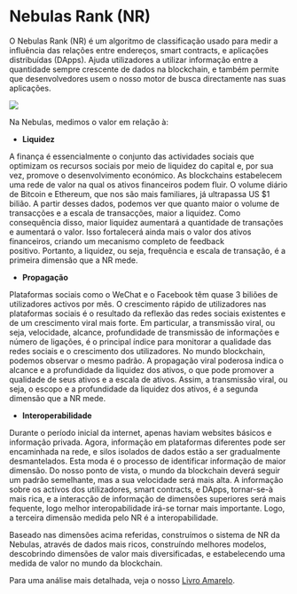 # Nebulas Rank \(NR\)

O Nebulas Rank \(NR\) é um algoritmo de classificação usado para medir a influência das relações entre endereços, smart contracts, e aplicações distribuídas \(DApps\). Ajuda utilizadores a utilizar informação entre a quantidade sempre crescente de dados na blockchain, e também permite que desenvolvedores usem o nosso motor de busca directamente nas suas aplicações.

![](https://cdn-images-1.medium.com/max/1600/1*xb-MzFJolGOy8VZvdNBIIQ.jpeg)

Na Nebulas, medimos o valor em relação à:

* **Liquidez**

A finança é essencialmente o conjunto das actividades sociais que optimizam os recursos sociais por meio de liquidez do capital e, por sua vez, promove o desenvolvimento económico. As blockchains estabelecem uma rede de valor na qual os ativos financeiros podem fluir. O volume diário de Bitcoin e Ethereum, que nos são mais familiares, já ultrapassa US $1 bilião. A partir desses dados, podemos ver que quanto maior o volume de transacções e a escala de transacções, maior a liquidez. Como consequência disso, maior liquidez aumentará a quantidade de transações e aumentará o valor. Isso fortalecerá ainda mais o valor dos ativos financeiros, criando um mecanismo completo de feedback positivo. Portanto, a liquidez, ou seja, frequência e escala de transação, é a primeira dimensão que a NR mede.

* **Propagação**

Plataformas sociais como o WeChat e o Facebook têm quase 3 biliões de utilizadores activos por mês. O crescimento rápido de utilizadores nas plataformas sociais é o resultado da reflexão das redes sociais existentes e de um crescimento viral mais forte. Em particular, a transmissão viral, ou seja, velocidade, alcance, profundidade de transmissão de informações e número de ligações, é o principal índice para monitorar a qualidade das redes sociais e o crescimento dos utilizadores. No mundo blockchain, podemos observar o mesmo padrão. A propagação viral poderosa indica o alcance e a profundidade da liquidez dos ativos, o que pode promover a qualidade de seus ativos e a escala de ativos. Assim, a transmissão viral, ou seja, o escopo e a profundidade da liquidez dos ativos, é a segunda dimensão que a NR mede.

* **Interoperabilidade**

Durante o período inicial da internet, apenas haviam websites básicos e informação privada. Agora, informação em plataformas diferentes pode ser encaminhada na rede, e silos isolados de dados estão a ser gradualmente desmantelados. Esta moda é o processo de identificar informação de maior dimensão. Do nosso ponto de vista, o mundo da blockchain deverá seguir um padrão semelhante, mas a sua velocidade será mais alta. A informação sobre os activos dos utilizadores, smart contracts, e DApps, tornar-se-à mais rica, e a interacção de informação de dimensões superiores será mais fequente, logo melhor interopabilidade irá-se tornar mais importante. Logo, a terceira dimensão medida pelo NR é a interopabilidade.

Baseado nas dimensões acima referidas, construímos o sistema de NR da Nebulas, através de dados mais ricos, construíndo melhores modelos, descobrindo dimensões de valor mais diversificadas, e estabelecendo uma medida de valor no mundo da blockchain.


Para uma análise mais detalhada, veja o nosso [Livro Amarelo](https://nebulas.io/docs/NebulasYellowpaperPt.pdf).
